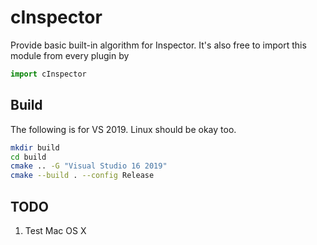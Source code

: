 cInspector
====
Provide basic built-in algorithm for Inspector. It's also free to import this module from every plugin by
```python
import cInspector
```

## Build
The following is for VS 2019. Linux should be okay too.
```bash
mkdir build
cd build
cmake .. -G "Visual Studio 16 2019"
cmake --build . --config Release
```


## TODO
1. Test Mac OS X